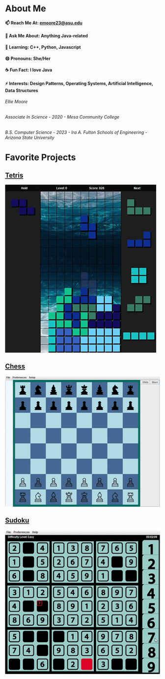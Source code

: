 # About Me
#### 📫 Reach Me At: emoore23@asu.edu
#### 💬 Ask Me About: Anything Java-related
#### 🌱 Learning: C++, Python, Javascript
#### 😄 Pronouns: She/Her
#### ☕ Fun Fact: I love Java
#### ⚡ Interests: Design Patterns, Operating Systems, Artificial Intelligence, Data Structures
###### *Ellie Moore*
###### *Associate In Science - 2020 - Mesa Community College*
###### *B.S. Computer Science - 2023 - Ira A. Fulton Schools of Engineering - Arizona State University*
# Favorite Projects
## [Tetris](https://github.com/RedBedHed/Tetris) 
![JTET](JTet.gif)
## [Chess](https://github.com/RedBedHed/Grey-Sky-Chess) 
![JChess](Chess.gif)
## [Sudoku](https://github.com/RedBedHed/Sudoku) 
![JSudoku](Su3.gif)

<!--
**RedBedHed/RedBedHed** is a ✨ _special_ ✨ repository because its `README.md` (this file) appears on your GitHub profile.

Here are some ideas to get you started:

- 🔭 I’m currently working on ...
- 🌱 I’m currently learning ...
- 👯 I’m looking to collaborate on ...
- 🤔 I’m looking for help with ...
- 💬 Ask me about ...
- 📫 How to reach me: ...
- 😄 Pronouns: ...
- ⚡ Fun fact: ...
-->
